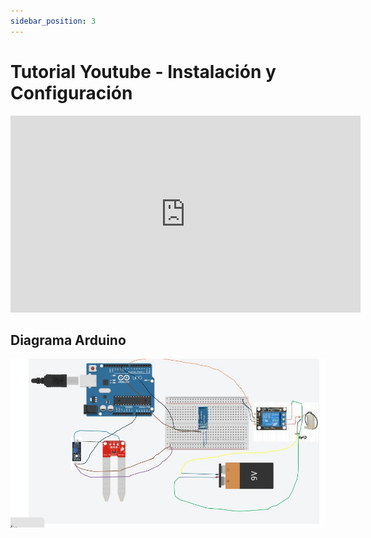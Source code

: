 ```yaml
---
sidebar_position: 3
---
```


# Tutorial Youtube - Instalación y Configuración

<iframe width="560" height="315" src="https://www.youtube.com/embed/xGYGnRytTrc" 
title="YouTube video player" frameborder="0" 
allow="accelerometer; autoplay; clipboard-write; encrypted-media; gyroscope; picture-in-picture" 
allowfullscreen></iframe>

## Diagrama Arduino

![Example image](../../static/img/PROTOTIPO%20-%20ARDUINO%20UNO%20R3.jpg)